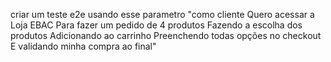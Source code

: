 criar um teste e2e usando esse parametro 
"como cliente 
      Quero acessar a Loja EBAC 
      Para fazer um pedido de 4 produtos 
      Fazendo a escolha dos produtos
      Adicionando ao carrinho
      Preenchendo todas opções no checkout
      E validando minha compra ao final"
      
 
